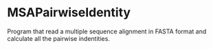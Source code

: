 MSAPairwiseIdentity
===================

Program that read a multiple sequence alignment in FASTA format and calculate all the pairwise indentities.
